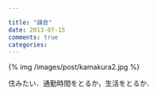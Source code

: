 ```yaml
---

title: "鎌倉"
date: 2013-07-15
comments: true
categories: 
---
```


{% img /images/post/kamakura2.jpg %}

住みたい．通勤時間をとるか，生活をとるか．
